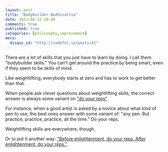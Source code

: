 ```yaml
---
layout: post
title: "Bodybuilder Bodhisattva"
date: 2013-06-22 20:40
comments: true
published: true
categories: [philosophy,improvement]
meta:
  disqus_id: "http://codefol.io/posts/41"
---
```

There are a lot of skills that you just have to learn by doing.  I call them "bodybuilder skills."  You can't get around the practice by being smart, even if they seem to be skills of mind.

Like weightlifting, everybody starts at zero and has to work to get better than that.

When people ask clever questions about weightlifting skills, the correct answer is always some variant on <a href="http://www.dummies.com/how-to/content/weight-training-how-many-reps-and-sets-to-do.html">"do your reps"</a>

For instance, when a good artist is asked by a novice about what kind of pen to use, the best ones answer with some variant of:  "any pen.  But practice, practice, practice, all the time."  Do your reps.

Weightlifting skills are everywhere, though.

Or to put it another way: <a href="http://japanese.stackexchange.com/questions/9668/before-enlightenment-chop-wood-carry-water-after-enlightenment-chop-wood-carr">"Before enlightenment, do your reps.  After enlightenment, do your reps."</a>.

